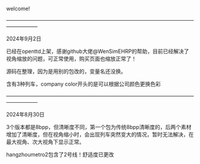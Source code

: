 welcome!

——————————————————————————————————————————

2024年9月2日

已经在openttd上架，感谢github大佬@WenSimEHRP的帮助，目前已经解决了视角缩放的问题，可正常使用，购买页面也缩放正常了！

源码在整理，因为是用别的包改的，变量名还没换。

含有3种列车，company color开头的是可以根据公司颜色更换色彩

——————————————————————————————————————————

2024年8月30日

3个版本都是8bpp，但清晰度不同，第一个包为传统8bpp清晰度的，后两个素材增加了清晰度，但在视角缩小时，会出现列车突然变大的情况，暂时无法解决，在最大视角、次大视角下显示正常。

hangzhoumetro2包含了2号线！舒适度已更改
